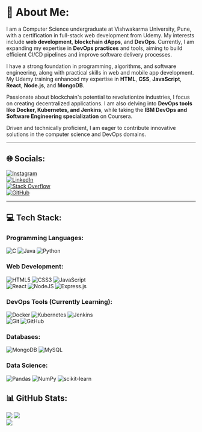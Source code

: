 # 💫 About Me:
I am a Computer Science undergraduate at Vishwakarma University, Pune, with a certification in full-stack web development from Udemy. My interests include **web development**, **blockchain dApps**, and **DevOps**. Currently, I am expanding my expertise in **DevOps practices** and tools, aiming to build efficient CI/CD pipelines and improve software delivery processes.  

I have a strong foundation in programming, algorithms, and software engineering, along with practical skills in web and mobile app development. My Udemy training enhanced my expertise in **HTML**, **CSS**, **JavaScript**, **React**, **Node.js**, and **MongoDB**.  

Passionate about blockchain's potential to revolutionize industries, I focus on creating decentralized applications. I am also delving into **DevOps tools like Docker, Kubernetes, and Jenkins**, while taking the **IBM DevOps and Software Engineering specialization** on Coursera.  

Driven and technically proficient, I am eager to contribute innovative solutions in the computer science and DevOps domains.

---

## 🌐 Socials:
[![Instagram](https://img.shields.io/badge/Instagram-%23E4405F.svg?logo=Instagram&logoColor=white)](https://instagram.com/rahulaauji_30)  
[![LinkedIn](https://img.shields.io/badge/LinkedIn-%230077B5.svg?logo=linkedin&logoColor=white)](https://linkedin.com/in/rahul-parihar-028200277)  
[![Stack Overflow](https://img.shields.io/badge/-Stackoverflow-FE7A16?logo=stack-overflow&logoColor=white)](https://stackoverflow.com/users/20264282/rahul-parihar)  
[![GitHub](https://img.shields.io/badge/GitHub-%23121011.svg?logo=github&logoColor=white)](https://github.com/rahulaauji-30)  

---

## 💻 Tech Stack:
### Programming Languages:
![C](https://img.shields.io/badge/c-%2300599C.svg?style=for-the-badge&logo=c&logoColor=white) ![Java](https://img.shields.io/badge/java-%23ED8B00.svg?style=for-the-badge&logo=openjdk&logoColor=white) ![Python](https://img.shields.io/badge/python-3670A0?style=for-the-badge&logo=python&logoColor=ffdd54)  
### Web Development:
![HTML5](https://img.shields.io/badge/html5-%23E34F26.svg?style=for-the-badge&logo=html5&logoColor=white) ![CSS3](https://img.shields.io/badge/css3-%231572B6.svg?style=for-the-badge&logo=css3&logoColor=white) ![JavaScript](https://img.shields.io/badge/javascript-%23323330.svg?style=for-the-badge&logo=javascript&logoColor=%23F7DF1E)  
![React](https://img.shields.io/badge/react-%2320232a.svg?style=for-the-badge&logo=react&logoColor=%2361DAFB) ![NodeJS](https://img.shields.io/badge/node.js-6DA55F?style=for-the-badge&logo=node.js&logoColor=white) ![Express.js](https://img.shields.io/badge/express.js-%23404d59.svg?style=for-the-badge&logo=express&logoColor=%2361DAFB)  
### DevOps Tools (Currently Learning):  
![Docker](https://img.shields.io/badge/docker-%230db7ed.svg?style=for-the-badge&logo=docker&logoColor=white) ![Kubernetes](https://img.shields.io/badge/kubernetes-%23326ce5.svg?style=for-the-badge&logo=kubernetes&logoColor=white) ![Jenkins](https://img.shields.io/badge/jenkins-%232C5263.svg?style=for-the-badge&logo=jenkins&logoColor=white)  
![Git](https://img.shields.io/badge/git-%23F05033.svg?style=for-the-badge&logo=git&logoColor=white) ![GitHub](https://img.shields.io/badge/github-%23121011.svg?style=for-the-badge&logo=github&logoColor=white)  
### Databases:
![MongoDB](https://img.shields.io/badge/MongoDB-%234ea94b.svg?style=for-the-badge&logo=mongodb&logoColor=white) ![MySQL](https://img.shields.io/badge/mysql-4479A1.svg?style=for-the-badge&logo=mysql&logoColor=white)  
### Data Science:
![Pandas](https://img.shields.io/badge/pandas-%23150458.svg?style=for-the-badge&logo=pandas&logoColor=white) ![NumPy](https://img.shields.io/badge/numpy-%23013243.svg?style=for-the-badge&logo=numpy&logoColor=white) ![scikit-learn](https://img.shields.io/badge/scikit--learn-%23F7931E.svg?style=for-the-badge&logo=scikit-learn&logoColor=white)  

## 📊 GitHub Stats:
![](https://github-readme-stats.vercel.app/api?username=rahulaauji-30&theme=dark&hide_border=false&include_all_commits=true&count_private=true)
![](https://github-readme-streak-stats.herokuapp.com/?user=rahulaauji-30&theme=dark&hide_border=false)<br/>
![](https://github-readme-stats.vercel.app/api/top-langs/?username=rahulaauji-30&theme=dark&hide_border=false&include_all_commits=true&layout=compact)
